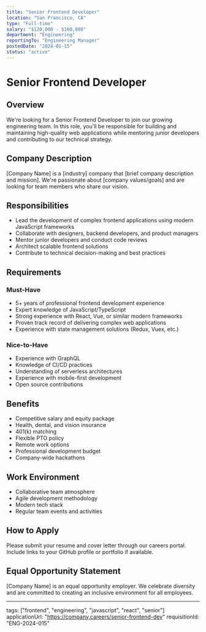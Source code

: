 ```yaml
---
title: "Senior Frontend Developer"
location: "San Francisco, CA"
type: "Full-time"
salary: "$120,000 - $160,000"
department: "Engineering"
reportingTo: "Engineering Manager"
postedDate: "2024-01-15"
status: "active"
---
```


# Senior Frontend Developer

## Overview
We're looking for a Senior Frontend Developer to join our growing engineering team. In this role, you'll be responsible for building and maintaining high-quality web applications while mentoring junior developers and contributing to our technical strategy.

## Company Description
[Company Name] is a [industry] company that [brief company description and mission]. We're passionate about [company values/goals] and are looking for team members who share our vision.

## Responsibilities
- Lead the development of complex frontend applications using modern JavaScript frameworks
- Collaborate with designers, backend developers, and product managers
- Mentor junior developers and conduct code reviews
- Architect scalable frontend solutions
- Contribute to technical decision-making and best practices

## Requirements
### Must-Have
- 5+ years of professional frontend development experience
- Expert knowledge of JavaScript/TypeScript
- Strong experience with React, Vue, or similar modern frameworks
- Proven track record of delivering complex web applications
- Experience with state management solutions (Redux, Vuex, etc.)

### Nice-to-Have
- Experience with GraphQL
- Knowledge of CI/CD practices
- Understanding of serverless architectures
- Experience with mobile-first development
- Open source contributions

## Benefits
- Competitive salary and equity package
- Health, dental, and vision insurance
- 401(k) matching
- Flexible PTO policy
- Remote work options
- Professional development budget
- Company-wide hackathons

## Work Environment
- Collaborative team atmosphere
- Agile development methodology
- Modern tech stack
- Regular team events and activities

## How to Apply
Please submit your resume and cover letter through our careers portal. Include links to your GitHub profile or portfolio if available.

## Equal Opportunity Statement
[Company Name] is an equal opportunity employer. We celebrate diversity and are committed to creating an inclusive environment for all employees.

---
tags: ["frontend", "engineering", "javascript", "react", "senior"]
applicationUrl: "https://company.careers/senior-frontend-dev"
requisitionId: "ENG-2024-015"
